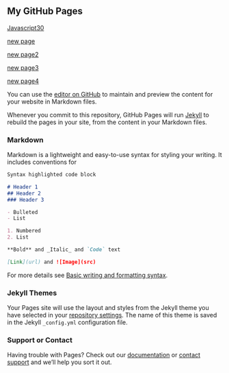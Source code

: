 ## My GitHub Pages

[Javascript30](https://busracagliyan.github.io/JavaScript30)

[new page](/assets/js-drum-kit/index.html)


[new page2](https://github.com/bustayn/bustayn.github.io/blob/main/assets/02-css-js-clock/index.html)

[new page3](https://github.com/bustayn/bustayn.github.io/blob/main/assets/03-playing-with-css-variables-and-js/index.html)

[new page4](https://github.com/bustayn/bustayn.github.io/blob/main/assets/02-css-js-clock/index.html)

You can use the [editor on GitHub](https://github.com/bustayn/bustayn.github.io/edit/main/README.md) to maintain and preview the content for your website in Markdown files.

Whenever you commit to this repository, GitHub Pages will run [Jekyll](https://jekyllrb.com/) to rebuild the pages in your site, from the content in your Markdown files.

### Markdown

Markdown is a lightweight and easy-to-use syntax for styling your writing. It includes conventions for

```markdown
Syntax highlighted code block

# Header 1
## Header 2
### Header 3

- Bulleted
- List

1. Numbered
2. List

**Bold** and _Italic_ and `Code` text

[Link](url) and ![Image](src)
```

For more details see [Basic writing and formatting syntax](https://docs.github.com/en/github/writing-on-github/getting-started-with-writing-and-formatting-on-github/basic-writing-and-formatting-syntax).

### Jekyll Themes

Your Pages site will use the layout and styles from the Jekyll theme you have selected in your [repository settings](https://github.com/bustayn/bustayn.github.io/settings/pages). The name of this theme is saved in the Jekyll `_config.yml` configuration file.

### Support or Contact

Having trouble with Pages? Check out our [documentation](https://docs.github.com/categories/github-pages-basics/) or [contact support](https://support.github.com/contact) and we’ll help you sort it out.
